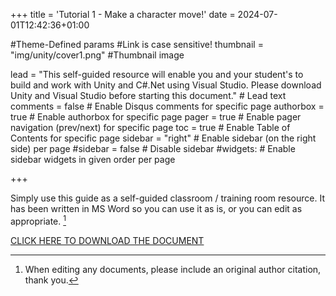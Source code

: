 +++
title = 'Tutorial 1 - Make a character move!'
date = 2024-07-01T12:42:36+01:00

#Theme-Defined params
#Link is case sensitive!
thumbnail = "img/unity/cover1.png" #Thumbnail image

lead = "This self-guided resource will enable you and your student's to build and work with Unity and C#.Net using Visual Studio.  Please download Unity and Visual Studio before starting this document." # Lead text
comments = false # Enable Disqus comments for specific page
authorbox = true # Enable authorbox for specific page
pager = true # Enable pager navigation (prev/next) for specific page
toc = true # Enable Table of Contents for specific page
sidebar = "right" # Enable sidebar (on the right side) per page
#sidebar = false # Disable sidebar 
#widgets: # Enable sidebar widgets in given order per page

+++

<!-- #How to quickly get a winforms app up and running-->
Simply use this guide as a self-guided classroom / training room resource.  It has been written in MS Word so you can use it as is, or you can edit  as appropriate. [^*]

[CLICK HERE TO DOWNLOAD THE DOCUMENT](https://drive.google.com/drive/folders/1A_Tu25CSw-S-tWHvkm0-HhCcIElY5gxY?usp=sharing)

[^*]: When editing any documents, please include an original author citation, thank you. 




